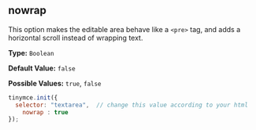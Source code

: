 ## nowrap

This option makes the editable area behave like a `<pre>` tag, and adds a horizontal scroll instead of wrapping text.

**Type:** `Boolean`

**Default Value:** `false`

**Possible Values:** `true`, `false`

```js
tinymce.init({
  selector: "textarea",  // change this value according to your html
	nowrap : true
});
```
